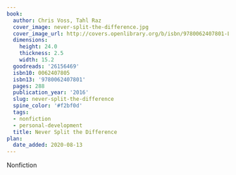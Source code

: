 ```yaml
---
book:
  author: Chris Voss, Tahl Raz
  cover_image: never-split-the-difference.jpg
  cover_image_url: http://covers.openlibrary.org/b/isbn/9780062407801-L.jpg
  dimensions:
    height: 24.0
    thickness: 2.5
    width: 15.2
  goodreads: '26156469'
  isbn10: 0062407805
  isbn13: '9780062407801'
  pages: 288
  publication_year: '2016'
  slug: never-split-the-difference
  spine_color: '#f2bf0d'
  tags:
  - nonfiction
  - personal-development
  title: Never Split the Difference
plan:
  date_added: 2020-08-13
---
```


Nonfiction
